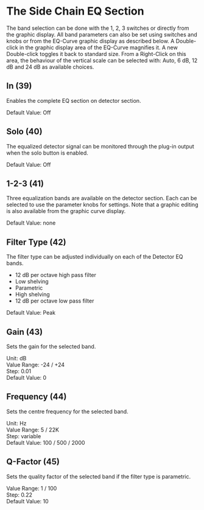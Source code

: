 # The Side Chain EQ Section

The band selection can be done with the 1, 2, 3 switches or directly from the graphic display.  All band parameters 
can also be set using switches and knobs or from the EQ-Curve graphic display as described below.  A Double-click 
in the graphic display area of the EQ-Curve magnifies it. A new Double-click toggles it back to standard size.  From 
a Right-Click on this area, the behaviour of the vertical scale can be selected with: Auto, 6 dB, 12 dB and 24 dB as 
available choices.

## In (39)
Enables the complete EQ section on detector section.

Default Value: Off

## Solo (40)
The equalized detector signal can be monitored through the plug-in output when the solo button is enabled.

Default Value: Off

## 1-2-3 (41)
Three equalization bands are available on the detector section. Each can be selected to use the parameter knobs 
for settings. Note that a graphic editing is also available from the graphic curve display.

Default Value: none

## Filter Type (42)
The filter type can be adjusted individually on each of the Detector EQ bands.

-  12 dB per octave high pass filter
-  Low shelving
-  Parametric
-  High shelving
-  12 dB per octave low pass filter
 
Default Value: Peak

## Gain (43)
Sets the gain for the selected band.

Unit: dB  
Value Range: -24 / +24  
Step: 0.01  
Default Value: 0

## Frequency (44)
Sets the centre frequency for the selected band.

Unit: Hz  
Value Range: 5 / 22K  
Step: variable  
Default Value: 100 / 500 / 2000

## Q-Factor (45)
Sets the quality factor of the selected band if the filter type is parametric.

Value Range: 1 / 100  
Step: 0.22  
Default Value: 10
